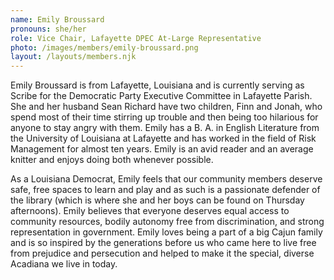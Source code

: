 ```yaml
---
name: Emily Broussard
pronouns: she/her
role: Vice Chair, Lafayette DPEC At-Large Representative
photo: /images/members/emily-broussard.png
layout: /layouts/members.njk
---
```

Emily Broussard is from Lafayette, Louisiana and is currently serving
 as Scribe for the Democratic Party Executive Committee in Lafayette 
Parish.  She and her husband Sean Richard have two children, Finn and 
Jonah, who spend most of their time stirring up trouble and then being 
too hilarious for anyone to stay angry with them.  Emily has a B. A. in 
English Literature from the University of Louisiana at Lafayette and has
 worked in the field of Risk Management for almost ten years.  Emily is 
an avid reader and an average knitter and enjoys doing both whenever 
possible.

As a Louisiana Democrat, Emily feels that our community members 
deserve safe, free spaces to learn and play and as such is a passionate 
defender of the library (which is where she and her boys can be found on
 Thursday afternoons).  Emily believes that everyone deserves equal 
access to community resources, bodily autonomy free from discrimination,
 and strong representation in government.  Emily loves being a part of a
 big Cajun family and is so inspired by the generations before us who 
came here to live free from prejudice and persecution and helped to make
 it the special, diverse Acadiana we live in today.
